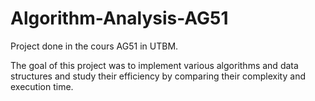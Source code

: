# Algorithm-Analysis-AG51

Project done in the cours AG51 in UTBM.

The goal of this project was to implement various algorithms and data structures and study their efficiency by comparing their complexity and execution time.
